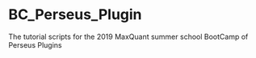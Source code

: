 # BC_Perseus_Plugin
The tutorial scripts for the 2019 MaxQuant summer school BootCamp of Perseus Plugins 
